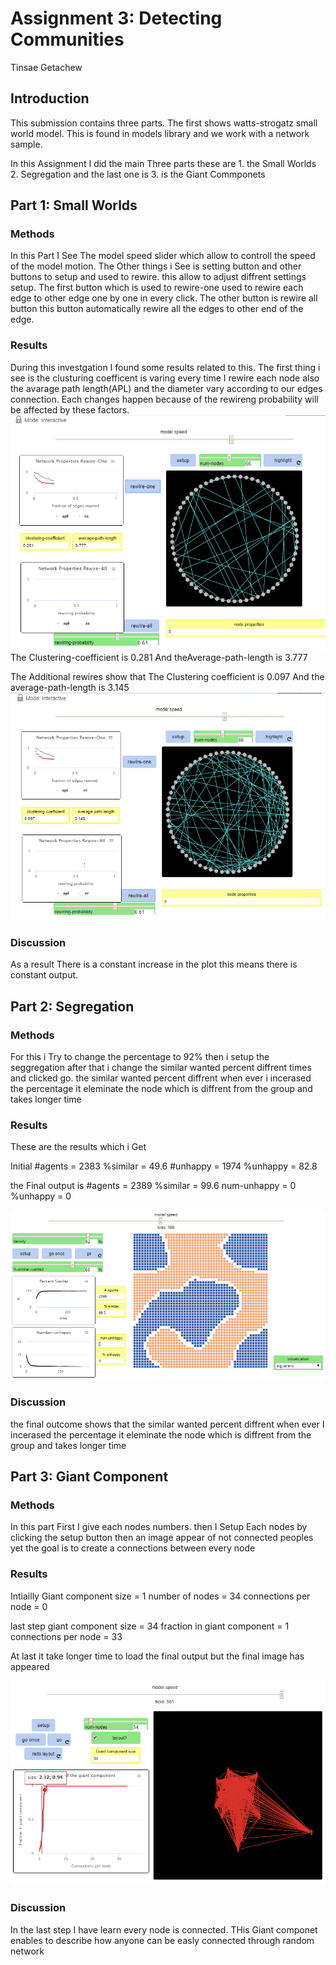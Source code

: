 # Assignment 3: Detecting Communities
Tinsae Getachew

## Introduction
This submission contains three parts. The first shows watts-strogatz small world model. This is found in models library and we work with a network sample.

In this Assignment I did the main Three parts these are 
	1.  the Small Worlds
	2.  Segregation and the last one is 
	3.  is the Giant Commponets

## Part 1: Small Worlds
### Methods
In this Part I See The model speed slider which allow to controll the speed of the model motion. The Other things i See is setting button and other buttons to setup and used to rewire. this allow to adjust diffrent settings setup.
The first button which is used to rewire-one used to rewire each edge to other edge one by one in every click. The other button is rewire all button this button automatically rewire all the edges to other end of the edge.



### Results
During this investgation I found some results related to this. The first thing i see is the clusturing coefficent is varing every time I rewire each node also the avarage path length(APL) and the diameter vary according to our edges connection. Each changes happen because of the rewireng probability will be affected  by these factors.
![first sample Rewire](screenshott1.PNG)
The Clustering-coefficient is 0.281
And theAverage-path-length is 3.777

The Additional rewires show that
The Clustering coefficient is 0.097
And the average-path-length is 3.145
![last Sample](screenshott.PNG)

### Discussion
As a result There is a constant increase in the plot this means there is constant output. 

## Part 2: Segregation
 
### Methods

For this i Try to change the percentage to 92% then i setup the seggregation after that i change the similar wanted percent diffrent times and clicked go. the similar wanted percent diffrent when ever i incerased the percentage it eleminate the node which is diffrent from the group and takes longer time

### Results
These are the results which i Get 

Initial
#agents = 2383
%similar = 49.6
#unhappy = 1974
%unhappy = 82.8

the Final output is 
#agents = 2389
%similar = 99.6
num-unhappy = 0
%unhappy = 0


![last Sample](seg.PNG)

### Discussion
the final outcome shows that the similar wanted percent diffrent when ever I incerased the percentage it eleminate the node which is diffrent from the group and takes longer time

## Part 3: Giant Component
### Methods

In this part First I give each nodes numbers. then I Setup Each nodes by clicking the setup button  then an image appear of not connected peoples yet the goal is to create a connections between every node

### Results
Intiailly
Giant component size = 1
number of nodes = 34
connections per node = 0


last step 
giant component size = 34
fraction in giant component = 1
connections per node = 33


At last it take longer time to load the final output but the final image has appeared

![last Sample](giant.PNG)
### Discussion
In the last step I have learn every node is connected. THis Giant componet enables to describe how anyone can be easly connected through random network